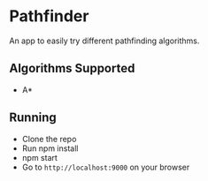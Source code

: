 # Pathfinder

An app to easily try different pathfinding algorithms.

## Algorithms Supported

- A*

## Running

- Clone the repo
- Run npm install
- npm start
- Go to `http://localhost:9000` on your browser

